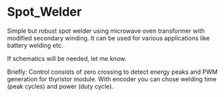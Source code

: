 # Spot_Welder
Simple but robust spot welder using microwave oven transformer with modified secondary winding. It can be used for various applications like battery welding etc. 

If schematics will be needed, let me know.

Briefly: Control consists of zero crossing to detect energy peaks and PWM generation for thyristor module. 
With encoder you can chose welding time (peak cycles) and power (duty cycle).
